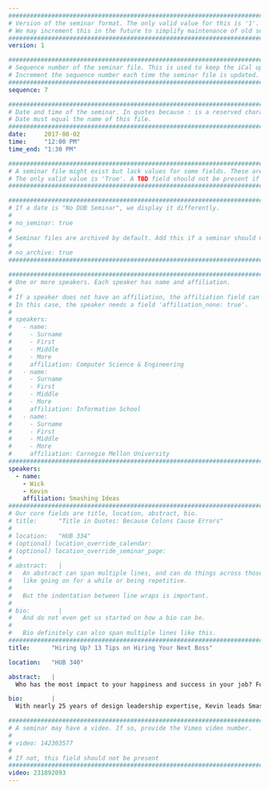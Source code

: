 ```yaml
---
################################################################################
# Version of the seminar format. The only valid value for this is '1'. 
# We may increment this in the future to simplify maintenance of old seminars.
################################################################################
version: 1

################################################################################
# Sequence number of the seminar file. This is used to keep the iCal up to date.
# Increment the sequence number each time the seminar file is updated.
################################################################################
sequence: 7

################################################################################
# Date and time of the seminar. In quotes because : is a reserved character.
# Date must equal the name of this file.
################################################################################
date:     2017-08-02
time:     "12:00 PM"
time_end: "1:30 PM"

################################################################################
# A seminar file might exist but lack values for some fields. These are 'TBD'. 
# The only valid value is 'True'. A TBD field should not be present if 'False'.
################################################################################

################################################################################
# If a date is "No DUB Seminar", we display it differently.
#
# no_seminar: true
#
# Seminar files are archived by default. Add this if a seminar should not be.
#
# no_archive: true
################################################################################

################################################################################
# One or more speakers. Each speaker has name and affiliation.
#
# If a speaker does not have an affiliation, the affiliation field can be removed.
# In this case, the speaker needs a field 'affiliation_none: true'.
#
# speakers:
#   - name: 
#     - Surname
#     - First
#     - Middle
#     - More
#     affiliation: Computer Science & Engineering 
#   - name: 
#     - Surname
#     - First
#     - Middle
#     - More
#     affiliation: Information School 
#   - name: 
#     - Surname
#     - First
#     - Middle
#     - More
#     affiliation: Carnegie Mellon University 
################################################################################
speakers:
  - name: 
    - Wick
    - Kevin
    affiliation: Smashing Ideas
################################################################################
# Our core fields are title, location, abstract, bio.
# title:      "Title in Quotes: Because Colons Cause Errors"
# 
# location:   "HUB 334"
# (optional) location_override_calendar:
# (optional) location_override_seminar_page:
#
# abstract:   |
#   An abstract can span multiple lines, and can do things across those lines,
#   like going on for a while or being repetitive.
#
#   But the indentation between line wraps is important.
#
# bio:        |
#   And do not even get us started on how a bio can be.
#
#   Bio definitely can also span multiple lines like this.
################################################################################
title:      "Hiring Up? 13 Tips on Hiring Your Next Boss"

location:   "HUB 340"

abstract:   |
  Who has the most impact to your happiness and success in your job? For better or worse, it’s your boss! Did you get it right? Good job! Gold star! As a symbolic and literal representative of the organization, your boss dictates what you will and won't work on, how your performance is measured, whether you will be promoted, and generally sets the tone for your working experience. Navigating your career around a singular individual, is, in a word, complex. Plus, how do you even know whether your boss is a star or a stinker? This talk will break down the good, the bad, and the ugly in how you can get in partnership with your boss, so they become your advocate and ally, and not your professional adversary.

bio:        |
  With nearly 25 years of design leadership expertise, Kevin leads Smashing Ideas’ design practice, which spans design research, conceptual design, information architecture, interaction & UX design, visual design & storytelling, and usability testing across a multitude of digital platforms. His unique possible+pragmatic approach results in digital engagements that go beyond usability and usefulness to become experiences that delight and have personal significance in the lives of the end-users. This has resulted in a client list that includes Philips, Amazon, T-Mobile, Discover, PwC, Microsoft Accelerator, and ABCNews to name a few.

################################################################################
# A seminar may have a video. If so, provide the Vimeo video number.
#
# video: 142303577
#
# If not, this field should not be present 
################################################################################
video: 231892093
---
```

